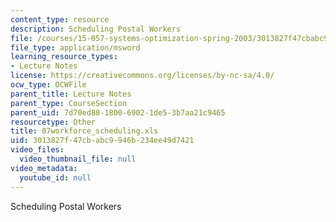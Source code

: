 ```yaml
---
content_type: resource
description: Scheduling Postal Workers
file: /courses/15-057-systems-optimization-spring-2003/3013827f47cbabc9946b234ee49d7421_07workforce_scheduling.xls
file_type: application/msword
learning_resource_types:
- Lecture Notes
license: https://creativecommons.org/licenses/by-nc-sa/4.0/
ocw_type: OCWFile
parent_title: Lecture Notes
parent_type: CourseSection
parent_uid: 7d70ed88-1800-6902-1de5-3b7aa21c9465
resourcetype: Other
title: 07workforce_scheduling.xls
uid: 3013827f-47cb-abc9-946b-234ee49d7421
video_files:
  video_thumbnail_file: null
video_metadata:
  youtube_id: null
---
```

Scheduling Postal Workers